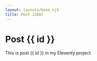 ```yaml
---
layout: layouts/base.njk
title: Post 12887
---
```


# Post {{ id }}

This is post {{ id }} in my Eleventy project.
